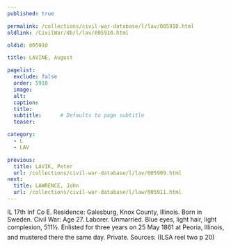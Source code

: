 ```yaml
---
published: true

permalink: /collections/civil-war-database/l/lav/005910.html
oldlink: /CivilWar/db/l/lav/005910.html

oldid: 005910

title: LAVINE, August

pagelist:
  exclude: false
  order: 5910
  image: 
  alt:
  caption:
  title:
  subtitle:      # Defaults to page subtitle
  teaser:

category: 
  - L 
  - LAV

previous:
  title: LAVIK, Peter
  url: /collections/civil-war-database/l/lav/005909.html  
next:
  title: LAWRENCE, John
  url: /collections/civil-war-database/l/law/005911.html   
---
```

IL 17th Inf Co E. Residence: Galesburg, Knox County, Illinois. Born in Sweden. Civil War: Age 27. Laborer. Unmarried. Blue eyes, light hair, light complexion, 5&#146;11&frac12;&#148;. Enlisted for three years on 25 May 1861 at Peoria, Illinois, and mustered there the same day. Private. Sources: (ILSA reel two p 20)